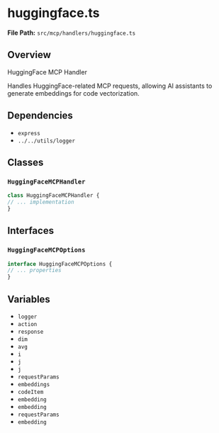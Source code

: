 # huggingface.ts

**File Path:** `src/mcp/handlers/huggingface.ts`

## Overview

HuggingFace MCP Handler

Handles HuggingFace-related MCP requests, allowing AI assistants
to generate embeddings for code vectorization.

## Dependencies

- `express`
- `../../utils/logger`

## Classes

### `HuggingFaceMCPHandler`

```typescript
class HuggingFaceMCPHandler {
// ... implementation
}
```

## Interfaces

### `HuggingFaceMCPOptions`

```typescript
interface HuggingFaceMCPOptions {
// ... properties
}
```

## Variables

- `logger`
- `action`
- `response`
- `dim`
- `avg`
- `i`
- `j`
- `j`
- `requestParams`
- `embeddings`
- `codeItem`
- `embedding`
- `embedding`
- `requestParams`
- `embedding`


